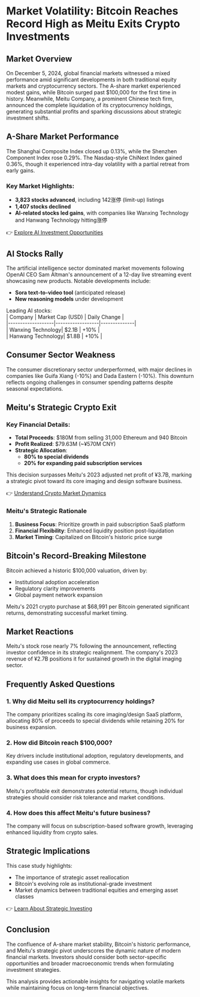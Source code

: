 # Market Volatility: Bitcoin Reaches Record High as Meitu Exits Crypto Investments  

## Market Overview  

On December 5, 2024, global financial markets witnessed a mixed performance amid significant developments in both traditional equity markets and cryptocurrency sectors. The A-share market experienced modest gains, while Bitcoin surged past $100,000 for the first time in history. Meanwhile, Meitu Company, a prominent Chinese tech firm, announced the complete liquidation of its cryptocurrency holdings, generating substantial profits and sparking discussions about strategic investment shifts.  

## A-Share Market Performance  

The Shanghai Composite Index closed up 0.13%, while the Shenzhen Component Index rose 0.29%. The Nasdaq-style ChiNext Index gained 0.36%, though it experienced intra-day volatility with a partial retreat from early gains.  

### Key Market Highlights:  
- **3,823 stocks advanced**, including 142涨停 (limit-up) listings  
- **1,407 stocks declined**  
- **AI-related stocks led gains**, with companies like Wanxing Technology and Hanwang Technology hitting涨停  

👉 [Explore AI Investment Opportunities](https://bit.ly/okx-bonus)  

## AI Stocks Rally  

The artificial intelligence sector dominated market movements following OpenAI CEO Sam Altman's announcement of a 12-day live streaming event showcasing new products. Notable developments include:  
- **Sora text-to-video tool** (anticipated release)  
- **New reasoning models** under development  

Leading AI stocks:  
| Company           | Market Cap (USD) | Daily Change |  
|-------------------|------------------|--------------|  
| Wanxing Technology| $2.1B            | +10%         |  
| Hanwang Technology| $1.8B            | +10%         |  

## Consumer Sector Weakness  

The consumer discretionary sector underperformed, with major declines in companies like Guifa Xiang (-10%) and Dada Eastern (-10%). This downturn reflects ongoing challenges in consumer spending patterns despite seasonal expectations.  

## Meitu's Strategic Crypto Exit  

### Key Financial Details:  
- **Total Proceeds**: $180M from selling 31,000 Ethereum and 940 Bitcoin  
- **Profit Realized**: $79.63M (~¥570M CNY)  
- **Strategic Allocation**:  
  - **80% to special dividends**  
  - **20% for expanding paid subscription services**  

This decision surpasses Meitu's 2023 adjusted net profit of ¥3.7B, marking a strategic pivot toward its core imaging and design software business.  

👉 [Understand Crypto Market Dynamics](https://bit.ly/okx-bonus)  

### Meitu's Strategic Rationale  
1. **Business Focus**: Prioritize growth in paid subscription SaaS platform  
2. **Financial Flexibility**: Enhanced liquidity position post-liquidation  
3. **Market Timing**: Capitalized on Bitcoin's historic price surge  

## Bitcoin's Record-Breaking Milestone  

Bitcoin achieved a historic $100,000 valuation, driven by:  
- Institutional adoption acceleration  
- Regulatory clarity improvements  
- Global payment network expansion  

Meitu's 2021 crypto purchase at $68,991 per Bitcoin generated significant returns, demonstrating successful market timing.  

## Market Reactions  

Meitu's stock rose nearly 7% following the announcement, reflecting investor confidence in its strategic realignment. The company's 2023 revenue of ¥2.7B positions it for sustained growth in the digital imaging sector.  

## Frequently Asked Questions  

### 1. Why did Meitu sell its cryptocurrency holdings?  
The company prioritizes scaling its core imaging/design SaaS platform, allocating 80% of proceeds to special dividends while retaining 20% for business expansion.  

### 2. How did Bitcoin reach $100,000?  
Key drivers include institutional adoption, regulatory developments, and expanding use cases in global commerce.  

### 3. What does this mean for crypto investors?  
Meitu's profitable exit demonstrates potential returns, though individual strategies should consider risk tolerance and market conditions.  

### 4. How does this affect Meitu's future business?  
The company will focus on subscription-based software growth, leveraging enhanced liquidity from crypto sales.  

## Strategic Implications  

This case study highlights:  
- The importance of strategic asset reallocation  
- Bitcoin's evolving role as institutional-grade investment  
- Market dynamics between traditional equities and emerging asset classes  

👉 [Learn About Strategic Investing](https://bit.ly/okx-bonus)  

## Conclusion  

The confluence of A-share market stability, Bitcoin's historic performance, and Meitu's strategic pivot underscores the dynamic nature of modern financial markets. Investors should consider both sector-specific opportunities and broader macroeconomic trends when formulating investment strategies.  

This analysis provides actionable insights for navigating volatile markets while maintaining focus on long-term financial objectives.